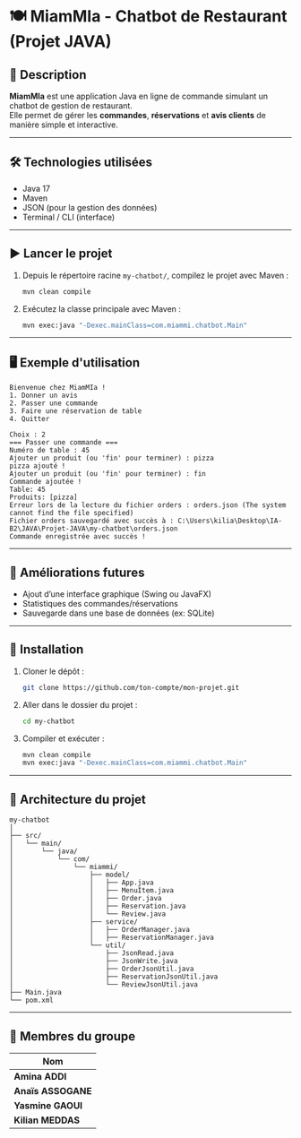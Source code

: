 # 🍽️ MiamMIa - Chatbot de Restaurant (Projet JAVA)

## 📌 Description

**MiamMIa** est une application Java en ligne de commande simulant un chatbot de gestion de restaurant.  
Elle permet de gérer les **commandes**, **réservations** et **avis clients** de manière simple et interactive.

---

## 🛠️ Technologies utilisées

- Java 17
- Maven
- JSON (pour la gestion des données)
- Terminal / CLI (interface)

---

## ▶️ Lancer le projet

1. Depuis le répertoire racine `my-chatbot/`, compilez le projet avec Maven :

   ```bash
   mvn clean compile
   ```

2. Exécutez la classe principale avec Maven :

   ```bash
   mvn exec:java "-Dexec.mainClass=com.miammi.chatbot.Main"
   ```

---

## 🖥️ Exemple d'utilisation

```plaintext
Bienvenue chez MiamMIa !
1. Donner un avis
2. Passer une commande
3. Faire une réservation de table
4. Quitter

Choix : 2
=== Passer une commande ===
Numéro de table : 45
Ajouter un produit (ou 'fin' pour terminer) : pizza
pizza ajouté !
Ajouter un produit (ou 'fin' pour terminer) : fin
Commande ajoutée !
Table: 45
Produits: [pizza]
Erreur lors de la lecture du fichier orders : orders.json (The system cannot find the file specified)
Fichier orders sauvegardé avec succès à : C:\Users\kilia\Desktop\IA-B2\JAVA\Projet-JAVA\my-chatbot\orders.json
Commande enregistrée avec succès !
```

---

## 🚀 Améliorations futures

- Ajout d’une interface graphique (Swing ou JavaFX)
- Statistiques des commandes/réservations
- Sauvegarde dans une base de données (ex: SQLite)

---

## 🧩 Installation

1. Cloner le dépôt :

   ```bash
   git clone https://github.com/ton-compte/mon-projet.git
   ```

2. Aller dans le dossier du projet :

   ```bash
   cd my-chatbot
   ```

3. Compiler et exécuter :

   ```bash
   mvn clean compile
   mvn exec:java "-Dexec.mainClass=com.miammi.chatbot.Main"
   ```

---

## 🧱 Architecture du projet

```plaintext
my-chatbot
│
├── src/
│   └── main/
│       └── java/
│           └── com/
│               └── miammi/
│                   ├── model/
│                   │   ├── App.java
│                   │   ├── MenuItem.java
│                   │   ├── Order.java
│                   │   ├── Reservation.java
│                   │   └── Review.java
│                   ├── service/
│                   │   ├── OrderManager.java
│                   │   ├── ReservationManager.java
│                   └── util/
│                       ├── JsonRead.java
│                       ├── JsonWrite.java
│                       ├── OrderJsonUtil.java
│                       ├── ReservationJsonUtil.java
│                       └── ReviewJsonUtil.java
├── Main.java
└── pom.xml
```

---

## 👥 Membres du groupe

| Nom               |
|-------------------|
| **Amina ADDI**    |
| **Anaïs ASSOGANE**|
| **Yasmine GAOUI** |
| **Kilian MEDDAS** |


